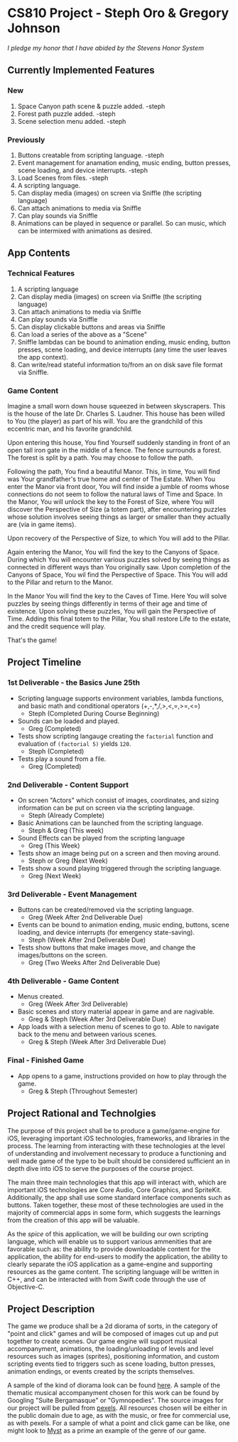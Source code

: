 # CS810 Project - Steph Oro & Gregory Johnson

*I pledge my honor that I have abided by the Stevens Honor System*

## Currently Implemented Features

### New
1) Space Canyon path scene & puzzle added. -steph
1) Forest path puzzle added. -steph
1) Scene selection menu added. -steph

### Previously
1) Buttons creatable from scripting language. -steph
1) Event management for anamation ending, music ending, button presses, scene loading, and device interrupts. -steph
1) Load Scenes from files. -steph
1) A scripting language.
1) Can display media (images) on screen via Sniffle (the scripting language)
1) Can attach animations to media via Sniffle
1) Can play sounds via Sniffle
1) Animations can be played in sequence or parallel. So can music, which can be intermixed with animations as desired.

## App Contents

### Technical Features
1) A scripting language
1) Can display media (images) on screen via Sniffle (the scripting language)
1) Can attach animations to media via Sniffle
1) Can play sounds via Sniffle
1) Can display clickable buttons and areas via Sniffle
1) Can load a series of the above as a "Scene"
1) Sniffle lambdas can be bound to animation ending, music ending, button presses, scene loading, and device interrupts (any time the user leaves the app context).
1) Can write/read stateful information to/from an on disk save file format via Sniffle.

### Game Content
Imagine a small worn down house squeezed in between skyscrapers. This is the house of the late Dr. Charles S. Laudner. This house has been willed to You (the player) as part of his will. You are the grandchild of this eccentric man, and his favorite grandchild.

Upon entering this house, You find Yourself suddenly standing in front of an open tall iron gate in the middle of a fence. The fence surrounds a forest. The forest is split by a path. You may choose to follow the path.

Following the path, You find a beautiful Manor. This, in time, You will find was Your grandfather's true home and center of The Estate. When You enter the Manor via front door, You will find inside a jumble of rooms whose connections do not seem to follow the natural laws of Time and Space. In the Manor, You will unlock the key to the Forest of Size, where You will discover the Perspective of Size (a totem part), after encountering puzzles whose solution involves seeing things as larger or smaller than they actually are (via in game items).

Upon recovery of the Perspective of Size, to which You will add to the Pillar.

Again entering the Manor, You will find the key to the Canyons of Space. During which You will encounter various puzzles solved by seeing things as connected in different ways than You originally saw. Upon completion of the Canyons of Space, You wil find the Perspective of Space. This You will add to the Pillar and return to the Manor.

In the Manor You will find the key to the Caves of Time. Here You will solve puzzles by seeing things differently in terms of their age and time of existence. Upon solving these puzzles, You will gain the Perspective of Time. Adding this final totem to the Pillar, You shall restore Life to the estate, and the credit sequence will play.

That's the game!

## Project Timeline

### 1st Deliverable - the Basics June 25th
- Scripting language supports environment variables, lambda functions, and basic math and conditional operators (+,-,*,/,>,<,=,>=,<=)
  - Steph (Completed During Course Beginning)
- Sounds can be loaded and played.
  - Greg (Completed)
- Tests show scripting langauge creating the ```factorial``` function and evaluation of ```(factorial 5)``` yields ```120```.
  - Steph (Completed)
- Tests play a sound from a file.
  - Greg (Completed)

### 2nd Deliverable - Content Support
- On screen "Actors" which consist of images, coordinates, and sizing information can be put on screen via the scripting language.
  - Steph (Already Complete)
- Basic Animations can be launched from the scripting language.
  - Steph & Greg (This week)
- Sound Effects can be played from the scripting language
  - Greg (This Week)
- Tests show an image being put on a screen and then moving around.
  - Steph or Greg (Next Week)
- Tests show a sound playing triggered through the scripting language. 
  - Greg (Next Week)

### 3rd Deliverable - Event Management
- Buttons can be created/removed via the scripting language.
  - Greg (Week After 2nd Deliverable Due)
- Events can be bound to animation ending, music ending, buttons, scene loading, and device interrupts (for emergency state-saving).
  - Steph (Week After 2nd Deliverable Due)
- Tests show buttons that make images move, and change the images/buttons on the screen.
  - Greg (Two Weeks After 2nd Deliverable Due)

### 4th Deliverable - Game Content
- Menus created.
  - Greg (Week After 3rd Deliverable)
- Basic scenes and story material appear in game and are nagivable.
  - Greg & Steph (Week After 3rd Deliverable Due)
- App loads with a selection menu of scenes to go to. Able to navigate back to the menu and between various scenes.
  - Greg & Steph (Week After 3rd Deliverable Due)

### Final - Finished Game
- App opens to a game, instructions provided on how to play through the game.
  - Greg & Steph (Throughout Semester)

## Project Rational and Technolgies

The purpose of this project shall be to produce a game/game-engine for iOS, leveraging important iOS technologies, frameworks, and libraries in the process. The learning from interacting with these technologies at the level of understanding and involvement necessary to produce a functioning and well made game of the type to be built should be considered sufficient an in depth dive into iOS to serve the purposes of the course project.

The main three main technologies that this app will interact with, which are important iOS technologies are Core Audio, Core Graphics, and SpriteKit. Additionally, the app shall use some standard interface components such as buttons. Taken together, these most of these technologies are used in the majority of commercial apps in some form, which suggests the learnings from the creation of this app will be valuable.

As the *spice* of this application, we will be building our own scripting language, which will enable us to support various ammenities that are favorable such as: the ability to provide downloadable content for the application, the ability for end-users to modify the application, the ability to clearly separate the iOS application as a game-engine and supporting resources as the game content. The scripting language will be written in C++, and can be interacted with from Swift code through the use of Objective-C.

## Project Description

The game we produce shall be a 2d diorama of sorts, in the category of "point and click" games and will be composed of images cut up and put together to create scenes. Our game engine will support musical accompanyment, animations, the loading/unloading of levels and level resources such as images (sprites), positioning information, and custom scripting events tied to triggers such as scene loading, button presses, animation endings, or events created by the scripts themselves.

A sample of the kind of diorama look can be found [here](http://www.suzannemoxhay.com/diorama). A sample of the thematic musical accompanyment chosen for this work can be found by Googling "Suite Bergamasque" or "Gymnopedies". The source images for our project will be pulled from [pexels](https://www.pexels.com). All resources chosen will be either in the public domain due to age, as with the music, or free for commercial use, as with pexels. For a sample of what a point and click game can be like, one might look to [Myst](https://en.wikipedia.org/wiki/Myst) as a prime an example of the genre of our game.
